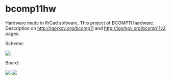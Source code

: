# bcomp11hw

Hardware made in KiCad software. This project of BCOMP11 hardware. Description on http://igorkov.org/bcomp11 and http://igorkov.org/bcomp11v2 pages.

Scheme:

<img src="http://igorkov.org/images/bcomp11v2-scheme23.png">

Board:

<img src="http://igorkov.org/images/bcomp11v2-fbrd23.png">
<img src="http://igorkov.org/images/bcomp11v2-bbrd23.png">
